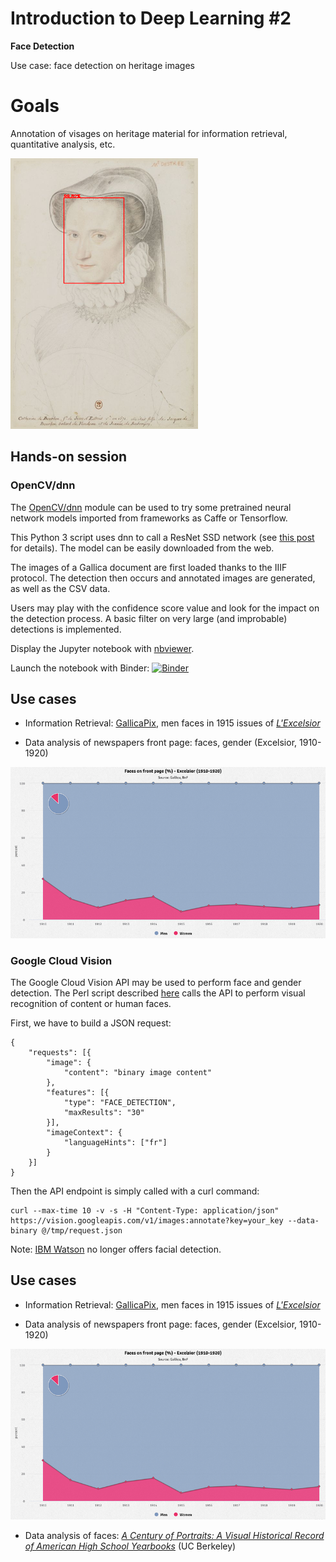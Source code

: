 # Introduction to Deep Learning #2
**Face Detection**

Use case: face detection on heritage images 

# Goals 
Annotation of visages on heritage material for information retrieval, quantitative analysis, etc.

![Face detection](https://github.com/altomator/Introduction_to_Deep_Learning-2-Face_Detection/blob/main/images/visage.png)

## Hands-on session 

### OpenCV/dnn
The [OpenCV/dnn](https://www.pyimagesearch.com/2018/02/26/face-detection-with-opencv-and-deep-learning/) module can be used to try some pretrained neural network models imported from frameworks as Caffe or Tensorflow.

This Python 3 script uses dnn to call a ResNet SSD network (see [this post](https://www.pyimagesearch.com/2018/02/26/face-detection-with-opencv-and-deep-learning/) for details). The model can be easily downloaded from the web.

The images of a Gallica document are first loaded thanks to the IIIF protocol. The detection then occurs and annotated images are generated, as well as the CSV data. 

Users may play with the confidence score value and look for the impact on the detection process. A basic filter on very large (and improbable) detections is implemented.

Display the Jupyter notebook with [nbviewer](https://nbviewer.jupyter.org/github/altomator/Introduction_to_Deep_Learning-2-Face_Detection/blob/main/binder/faces-detection-with-dnn.ipynb).

Launch the notebook with Binder:
[![Binder](https://mybinder.org/badge_logo.svg)](https://mybinder.org/v2/gh/altomator/Introduction_to_Deep_Learning-2-Face_Detection/HEAD?filepath=https%3A%2F%2Fgithub.com%2Faltomator%2FIntroduction_to_Deep_Learning-2-Face_Detection%2Fblob%2Fmain%2Fbinder%2Ffaces-detection-with-dnn.ipynb)
## Use cases
- Information Retrieval: [GallicaPix](https://gallicapix.bnf.fr/rest?run=findIllustrations-app.xq&filter=1&start=1&action=first&module=1&locale=fr&similarity=&rValue=&gValue=&bValue=&corpus=1418&sourceTarget=&keyword=&kwTarget=&kwMode=&title=excelsior&author=&publisher=&fromDate=1915-01-01&toDate=1915-12-31&iptc=00&page=true&illTech=00&illFonction=00&illGenre=00&persType=faceM&classif1=&CBIR=*&classif2=&CS=0.5&operator=and&colName=00&size=31&density=26), men faces in 1915 issues of [_L'Excelsior_](https://gallica.bnf.fr/ark:/12148/cb32771891w/date.item)

- Data analysis of newspapers front page: faces, gender (Excelsior, 1910-1920)

![Front pages analysis: genders](https://github.com/altomator/Introduction_to_Deep_Learning-2-Face_Detection/blob/main/images/faces-excelsior.jpg)

### Google Cloud Vision 

The Google Cloud Vision API may be used to perform face and gender detection. The Perl script described [here](https://github.com/altomator/Image_Retrieval) calls the API to perform visual recognition of content or human faces.

First, we have to build a JSON request:

```
{
	"requests": [{
		"image": {
			"content": "binary image content"
		},
		"features": [{
			"type": "FACE_DETECTION",
			"maxResults": "30"
		}],
		"imageContext": {
			"languageHints": ["fr"]
		}
	}]
}
```                 

Then the API endpoint is simply called with a curl command:

```
curl --max-time 10 -v -s -H "Content-Type: application/json" https://vision.googleapis.com/v1/images:annotate?key=your_key --data-binary @/tmp/request.json
```

Note: [IBM Watson](https://www.ibm.com/blogs/policy/facial-recognition-sunset-racial-justice-reforms/) no longer offers facial detection.


## Use cases
- Information Retrieval: [GallicaPix](https://gallicapix.bnf.fr/rest?run=findIllustrations-app.xq&filter=1&start=1&action=first&module=1&locale=fr&similarity=&rValue=&gValue=&bValue=&corpus=1418&sourceTarget=&keyword=&kwTarget=&kwMode=&title=excelsior&author=&publisher=&fromDate=1915-01-01&toDate=1915-12-31&iptc=00&page=true&illTech=00&illFonction=00&illGenre=00&persType=face&classif1=&CBIR=*&classif2=&CS=0.5&operator=and&colName=00&size=31&density=26), men faces in 1915 issues of [_L'Excelsior_](https://gallica.bnf.fr/ark:/12148/cb32771891w/date.item)

- Data analysis of newspapers front page: faces, gender (Excelsior, 1910-1920)

![Front pages analysis: genders](https://github.com/altomator/Introduction_to_Deep_Learning-2-Face_Detection/blob/main/images/faces-excelsior.jpg)

- Data analysis of faces: _[A Century of Portraits: A Visual Historical Record of American High School Yearbooks](https://arxiv.org/abs/1511.02575)_ (UC Berkeley)







